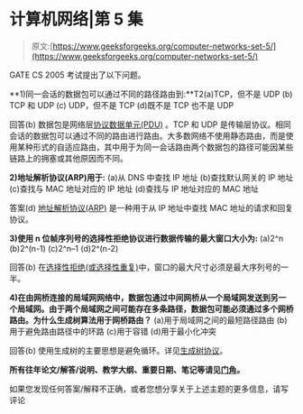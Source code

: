 # 计算机网络|第 5 集

> 原文:[https://www.geeksforgeeks.org/computer-networks-set-5/](https://www.geeksforgeeks.org/computer-networks-set-5/)

GATE CS 2005 考试提出了以下问题。

**1)同一会话的数据包可以通过不同的路径路由到:**T2(a)TCP，但不是 UDP
(b) TCP 和 UDP
(c) UDP，但不是 TCP
(d)既不是 TCP 也不是 UDP

回答(b)
数据包是网络层[协议数据单元(PDU)](http://en.wikipedia.org/wiki/Protocol_data_unit) 。TCP 和 UDP 是传输层协议。相同会话的数据包可以通过不同的路由进行路由。大多数网络不使用静态路由，而是使用某种形式的自适应路由，其中用于为同一会话路由两个数据包的路径可能因某些链路上的拥塞或其他原因而不同。

**2)地址解析协议(ARP)用于:**
(a)从 DNS 中查找 IP 地址
(b)查找默认网关的 IP 地址
(c)查找与 MAC 地址对应的 IP 地址
(d)查找与 IP 地址对应的 MAC 地址

答案(d)
[地址解析协议(ARP)](http://en.wikipedia.org/wiki/Address_Resolution_Protocol) 是一种用于从 IP 地址中查找 MAC 地址的请求和回复协议。

**3)使用 n 位帧序列号的选择性拒绝协议进行数据传输的最大窗口大小为:**
(a)2^n
(b)2^(n-1)
(c)2^n–1
(d)2^(n-2)

回答(b)
在[选择性拒绝(或选择性重复)](http://en.wikipedia.org/wiki/Selective_Repeat_ARQ)中，窗口的最大尺寸必须是最大序列号的一半。

**4)在由网桥连接的局域网网络中，数据包通过中间网桥从一个局域网发送到另一个局域网。由于两个局域网之间可能存在多条路径，数据包可能必须通过多个网桥路由。为什么生成树算法用于网桥路由？**
(a)用于局域网之间的最短路径路由
(b)用于避免路由路径中的环路
(c)用于容错
(d)用于最小化冲突

回答(b)
使用生成树的主要思想是避免循环。详见[生成树协议](http://en.wikipedia.org/wiki/Spanning_Tree_Protocol)。

**所有往年论文/解答/说明、教学大纲、重要日期、笔记等请见[门角](http://geeksquiz.com/gate-corner-2/)。**

如果您发现任何答案/解释不正确，或者您想分享关于上述主题的更多信息，请写评论